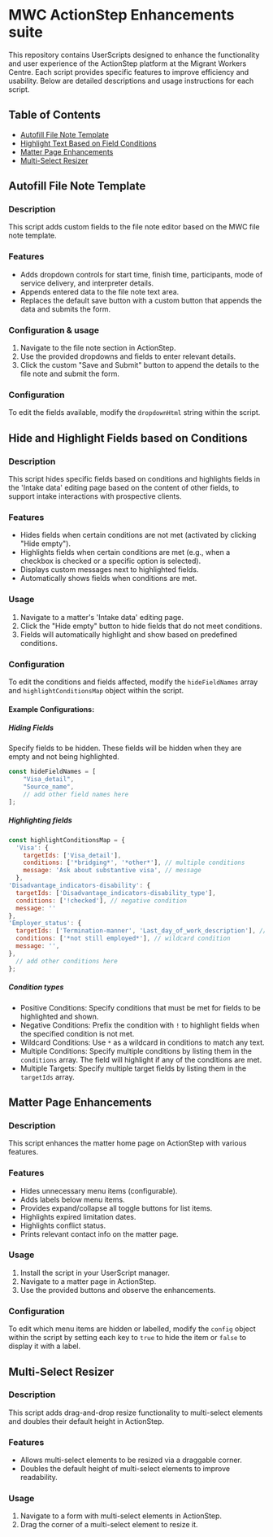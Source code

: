 # MWC ActionStep Enhancements suite

This repository contains UserScripts designed to enhance the functionality and user experience of the ActionStep platform at the Migrant Workers Centre. Each script provides specific features to improve efficiency and usability. Below are detailed descriptions and usage instructions for each script.

## Table of Contents
- [Autofill File Note Template](#autofill-file-note-template)
- [Highlight Text Based on Field Conditions](#highlight-text-based-on-field-conditions)
- [Matter Page Enhancements](#matter-page-enhancements)
- [Multi-Select Resizer](#multi-select-resizer)

## Autofill File Note Template

### Description
This script adds custom fields to the file note editor based on the MWC file note template.

### Features
- Adds dropdown controls for start time, finish time, participants, mode of service delivery, and interpreter details.
- Appends entered data to the file note text area.
- Replaces the default save button with a custom button that appends the data and submits the form.

### Configuration & usage
1. Navigate to the file note section in ActionStep.
2. Use the provided dropdowns and fields to enter relevant details.
3. Click the custom "Save and Submit" button to append the details to the file note and submit the form.

### Configuration
To edit the fields available, modify the `dropdownHtml` string within the script.

## Hide and Highlight Fields based on Conditions

### Description
This script hides specific fields based on conditions and highlights fields in the 'Intake data' editing page based on the content of other fields, to support intake interactions with prospective clients.

### Features
- Hides fields when certain conditions are not met (activated by clicking "Hide empty").
- Highlights fields when certain conditions are met (e.g., when a checkbox is checked or a specific option is selected).
- Displays custom messages next to highlighted fields.
- Automatically shows fields when conditions are met.

### Usage
1. Navigate to a matter's 'Intake data' editing page.
2. Click the "Hide empty" button to hide fields that do not meet conditions.
3. Fields will automatically highlight and show based on predefined conditions.

### Configuration
To edit the conditions and fields affected, modify the `hideFieldNames` array and `highlightConditionsMap` object within the script.

#### Example Configurations:
##### Hiding Fields
Specify fields to be hidden. These fields will be hidden when they are empty and not being highlighted.
```javascript
const hideFieldNames = [
    "Visa_detail",
    "Source_name",
    // add other field names here
];
```
##### Highlighting fields
  ```javascript
  const highlightConditionsMap = {
    'Visa': {
      targetIds: ['Visa_detail'],
      conditions: ['*bridging*', '*other*'], // multiple conditions
      message: 'Ask about substantive visa', // message
    },
  'Disadvantage_indicators-disability': {
    targetIds: ['Disadvantage_indicators-disability_type'],
    conditions: ['!checked'], // negative condition
    message: ''
  },
  'Employer_status': {
    targetIds: ['Termination-manner', 'Last_day_of_work_description'], // multiple targetIds
    conditions: ['*not still employed*'], // wildcard condition
    message: '',
  },
    // add other conditions here
  };
  ```
##### Condition types
- Positive Conditions: Specify conditions that must be met for fields to be highlighted and shown.
- Negative Conditions: Prefix the condition with `!` to highlight fields when the specified condition is not met.
- Wildcard Conditions: Use `*` as a wildcard in conditions to match any text.
- Multiple Conditions: Specify multiple conditions by listing them in the `conditions` array. The field will highlight if any of the conditions are met.
- Multiple Targets: Specify multiple target fields by listing them in the `targetIds` array.

## Matter Page Enhancements

### Description
This script enhances the matter home page on ActionStep with various features.

### Features
- Hides unnecessary menu items (configurable).
- Adds labels below menu items.
- Provides expand/collapse all toggle buttons for list items.
- Highlights expired limitation dates.
- Highlights conflict status.
- Prints relevant contact info on the matter page.

### Usage
1. Install the script in your UserScript manager.
2. Navigate to a matter page in ActionStep.
3. Use the provided buttons and observe the enhancements.

### Configuration
To edit which menu items are hidden or labelled, modify the `config` object within the script by setting each key to `true` to hide the item or `false` to display it with a label.

## Multi-Select Resizer

### Description
This script adds drag-and-drop resize functionality to multi-select elements and doubles their default height in ActionStep.

### Features
- Allows multi-select elements to be resized via a draggable corner.
- Doubles the default height of multi-select elements to improve readability.

### Usage
1. Navigate to a form with multi-select elements in ActionStep.
2. Drag the corner of a multi-select element to resize it.

